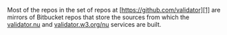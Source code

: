 Most of the repos in the set of repos at [https://github.com/validator][1] are
mirrors of Bitbucket repos that store the sources from which the
[validator.nu][2] and [validator.w3.org/nu][3] services are built.

   [1]: https://github.com/validator

   [2]: http://validator.nu/

   [3]: http://validator.w3.org/nu/

